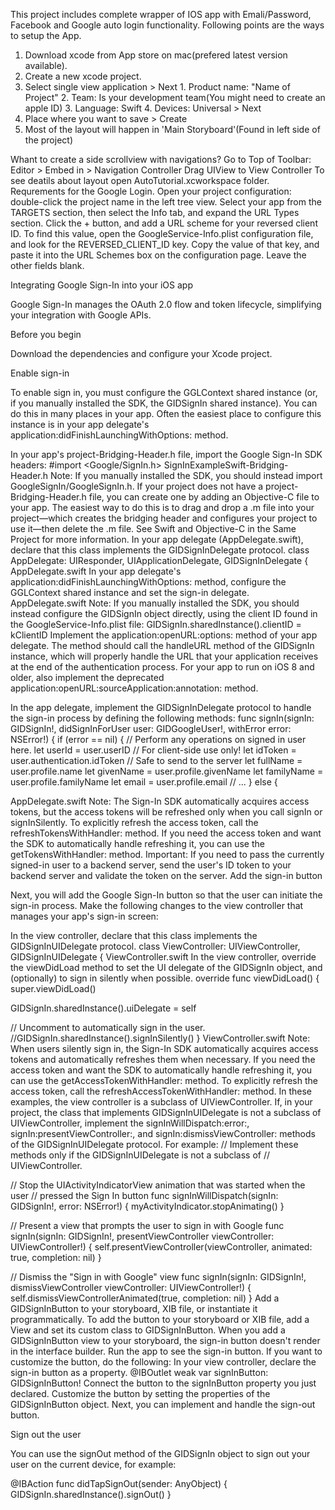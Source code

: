This project includes complete wrapper of IOS app with Emali/Password, Facebook and Google auto login functionality. Following points are the ways to setup the App.
1. Download xcode from App store on mac(prefered latest version available).
2. Create a new xcode project.
3. Select single view application > Next
        1. Product name: "Name of Project"
        2. Team: Is your development team(You might need to create an apple ID) 
        3. Language: Swift
        4. Devices: Universal > Next
4. Place where you want to save > Create
5. Most of the layout will happen in 'Main Storyboard'(Found in left side of the project)

Whant to create a side scrollview with navigations?
Go to Top of Toolbar:
Editor > Embed in > Navigation Controller
Drag UIView to View Controller 
To see deatils about layout open AutoTutorial.xcworkspace folder.
Requrements for the Google Login.
Open your project configuration: double-click the project name in the left tree view. Select your app from the TARGETS section, then select the Info tab, and expand the URL Types section.
Click the + button, and add a URL scheme for your reversed client ID. To find this value, open the GoogleService-Info.plist configuration file, and look for the REVERSED_CLIENT_ID key. Copy the value of that key, and paste it into the URL Schemes box on the configuration page. Leave the other fields blank.

Integrating Google Sign-In into your iOS app

Google Sign-In manages the OAuth 2.0 flow and token lifecycle, simplifying your integration with Google APIs.

Before you begin

Download the dependencies and configure your Xcode project.

Enable sign-in

To enable sign in, you must configure the GGLContext shared instance (or, if you manually installed the SDK, the GIDSignIn shared instance). You can do this in many places in your app. Often the easiest place to configure this instance is in your app delegate's application:didFinishLaunchingWithOptions: method.

In your app's project-Bridging-Header.h file, import the Google Sign-In SDK headers:
#import <Google/SignIn.h>
SignInExampleSwift-Bridging-Header.h
Note: If you manually installed the SDK, you should instead import GoogleSignIn/GoogleSignIn.h.
If your project does not have a project-Bridging-Header.h file, you can create one by adding an Objective-C file to your app. The easiest way to do this is to drag and drop a .m file into your project—which creates the bridging header and configures your project to use it—then delete the .m file. See Swift and Objective-C in the Same Project for more information.
In your app delegate (AppDelegate.swift), declare that this class implements the GIDSignInDelegate protocol.
class AppDelegate: UIResponder, UIApplicationDelegate, GIDSignInDelegate {
AppDelegate.swift
In your app delegate's application:didFinishLaunchingWithOptions: method, configure the GGLContext shared instance and set the sign-in delegate.
AppDelegate.swift
Note: If you manually installed the SDK, you should instead configure the GIDSignIn object directly, using the client ID found in the GoogleService-Info.plist file: 
GIDSignIn.sharedInstance().clientID = kClientID
Implement the application:openURL:options: method of your app delegate. The method should call the handleURL method of the GIDSignIn instance, which will properly handle the URL that your application receives at the end of the authentication process. 
For your app to run on iOS 8 and older, also implement the deprecated application:openURL:sourceApplication:annotation: method.


In the app delegate, implement the GIDSignInDelegate protocol to handle the sign-in process by defining the following methods:
func signIn(signIn: GIDSignIn!, didSignInForUser user: GIDGoogleUser!,
  withError error: NSError!) {
    if (error == nil) {
      // Perform any operations on signed in user here.
      let userId = user.userID                  // For client-side use only!
      let idToken = user.authentication.idToken // Safe to send to the server
      let fullName = user.profile.name
      let givenName = user.profile.givenName
      let familyName = user.profile.familyName
      let email = user.profile.email
      // ...
    } else {

AppDelegate.swift
Note: The Sign-In SDK automatically acquires access tokens, but the access tokens will be refreshed only when you call signIn or signInSilently. To explicitly refresh the access token, call the refreshTokensWithHandler: method. If you need the access token and want the SDK to automatically handle refreshing it, you can use the getTokensWithHandler: method.
Important: If you need to pass the currently signed-in user to a backend server, send the user's ID token to your backend server and validate the token on the server.
Add the sign-in button

Next, you will add the Google Sign-In button so that the user can initiate the sign-in process. Make the following changes to the view controller that manages your app's sign-in screen:

In the view controller, declare that this class implements the GIDSignInUIDelegate protocol.
class ViewController: UIViewController, GIDSignInUIDelegate {
ViewController.swift
In the view controller, override the viewDidLoad method to set the UI delegate of the GIDSignIn object, and (optionally) to sign in silently when possible.
override func viewDidLoad() {
  super.viewDidLoad()

  GIDSignIn.sharedInstance().uiDelegate = self

  // Uncomment to automatically sign in the user.
  //GIDSignIn.sharedInstance().signInSilently()
}
ViewController.swift
Note: When users silently sign in, the Sign-In SDK automatically acquires access tokens and automatically refreshes them when necessary. If you need the access token and want the SDK to automatically handle refreshing it, you can use the getAccessTokenWithHandler: method. To explicitly refresh the access token, call the refreshAccessTokenWithHandler: method.
In these examples, the view controller is a subclass of UIViewController. If, in your project, the class that implements GIDSignInUIDelegate is not a subclass of UIViewController, implement the signInWillDispatch:error:, signIn:presentViewController:, and signIn:dismissViewController: methods of the GIDSignInUIDelegate protocol. For example:
// Implement these methods only if the GIDSignInUIDelegate is not a subclass of
// UIViewController.

// Stop the UIActivityIndicatorView animation that was started when the user
// pressed the Sign In button
func signInWillDispatch(signIn: GIDSignIn!, error: NSError!) {
  myActivityIndicator.stopAnimating()
}

// Present a view that prompts the user to sign in with Google
func signIn(signIn: GIDSignIn!,
    presentViewController viewController: UIViewController!) {
  self.presentViewController(viewController, animated: true, completion: nil)
}

// Dismiss the "Sign in with Google" view
func signIn(signIn: GIDSignIn!,
    dismissViewController viewController: UIViewController!) {
  self.dismissViewControllerAnimated(true, completion: nil)
}
Add a GIDSignInButton to your storyboard, XIB file, or instantiate it programmatically. To add the button to your storyboard or XIB file, add a View and set its custom class to GIDSignInButton.
When you add a GIDSignInButton view to your storyboard, the sign-in button doesn't render in the interface builder. Run the app to see the sign-in button.
If you want to customize the button, do the following:
In your view controller, declare the sign-in button as a property.
@IBOutlet weak var signInButton: GIDSignInButton!
Connect the button to the signInButton property you just declared.
Customize the button by setting the properties of the GIDSignInButton object.
Next, you can implement and handle the sign-out button.

Sign out the user

You can use the signOut method of the GIDSignIn object to sign out your user on the current device, for example:

@IBAction func didTapSignOut(sender: AnyObject) {
  GIDSignIn.sharedInstance().signOut()
}
